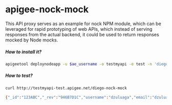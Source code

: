 apigee-nock-mock
===========

This API proxy serves as an example for nock NPM module, which can be leveraged for rapid prototyping of web APIs, which instead of serving responses from the actual backend, it could be used to return responses mocked by Node mocks.

##### How to install it?
```bash
apigeetool deploynodeapp -u $ae_username -o testmyapi -e test -n 'diego-nock-mock' -d . -m app.js -b /diego-nock-mock

```

##### How to test?
```bash
curl http://testmyapi-test.apigee.net/diego-nock-mock

{"_id":"123ABC","_rev":"946B7D1C","username":"dzuluaga","email":"dzuluaga@apigee.com"}
```